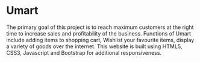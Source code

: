 # Umart
The primary goal of this project is to reach maximum customers at the right time to increase sales and profitability of the business. Functions of Umart include adding items to shopping cart, Wishlist your favourite items, display a variety of goods over the internet. This website is built using HTML5, CSS3, Javascript and Bootstrap for additional responsiveness.
